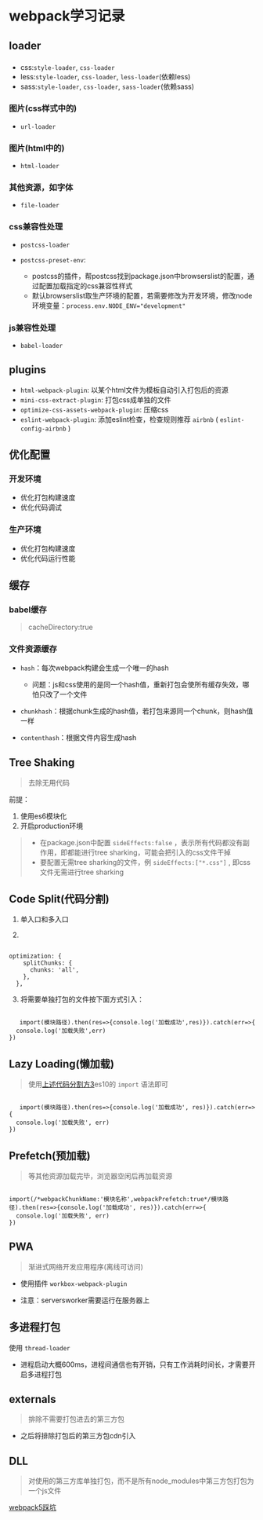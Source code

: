 # webpack学习记录

## loader

###

* css:`style-loader`,                                                                                                                                                                                                       `css-loader`
* less:`style-loader`,                                                                                                                                                                                                       `css-loader`,                                                                                                                                                                                                       `less-loader`(依赖less)
* sass:`style-loader`,                                                                                                                                                                                                       `css-loader`,                                                                                                                                                                                                       `sass-loader`(依赖sass)

### 图片(css样式中的)

* `url-loader`

### 图片(html中的)

* `html-loader`

### 其他资源，如字体

* `file-loader`

### css兼容性处理

* `postcss-loader`

* `postcss-preset-env`:
  + postcss的插件，帮postcss找到package.json中browserslist的配置，通过配置加载指定的css兼容性样式
  + 默认browserslist取生产环境的配置，若需要修改为开发环境，修改node环境变量：`process.env.NODE_ENV="development"`

### js兼容性处理

* `babel-loader`

## plugins

* `html-webpack-plugin`: 以某个html文件为模板自动引入打包后的资源
* `mini-css-extract-plugin`: 打包css成单独的文件
* `optimize-css-assets-webpack-plugin`: 压缩css
* `eslint-webpack-plugin`: 添加eslint检查，检查规则推荐 `airbnb` ( `eslint-config-airbnb` )

## 优化配置

### 开发环境

* 优化打包构建速度
* 优化代码调试

### 生产环境

* 优化打包构建速度
* 优化代码运行性能

## 缓存

### babel缓存

> cacheDirectory:true

### 文件资源缓存

* `hash`：每次webpack构建会生成一个唯一的hash
  + 问题：js和css使用的是同一个hash值，重新打包会使所有缓存失效，哪怕只改了一个文件

* `chunkhash`：根据chunk生成的hash值，若打包来源同一个chunk，则hash值一样
* `contenthash`：根据文件内容生成hash

## Tree Shaking

> 去除无用代码

前提：

1. 使用es6模块化
2. 开启production环境

> - 在package.json中配置 `sideEffects:false` ，表示所有代码都没有副作用，即都能进行tree sharking，可能会把引入的css文件干掉
> - 要配置无需tree sharking的文件，例 `sideEffects:["*.css"]` , 即css文件无需进行tree sharking

## Code Split(代码分割)

1. 单入口和多入口

2.   

``` 

optimization: {
    splitChunks: {
      chunks: 'all',
    },
  },
```

3. <span id="codeSplit3">将需要单独打包的文件按下面方式引入</span>：

``` 

   import(模块路径).then(res=>{console.log('加载成功',res)}).catch(err=>{
  console.log('加载失败',err)
})
```

## Lazy Loading(懒加载)

> 使用[上述代码分割方3](#codeSplit3)es10的 `import` 语法即可

``` 

   import(模块路径).then(res=>{console.log('加载成功', res)}).catch(err=>{
  console.log('加载失败', err)
})
```

## Prefetch(预加载)

> 等其他资源加载完毕，浏览器空闲后再加载资源

``` 

import(/*webpackChunkName:'模块名称',webpackPrefetch:true*/模块路径).then(res=>{console.log('加载成功', res)}).catch(err=>{
  console.log('加载失败', err)
})
```

## PWA

> 渐进式网络开发应用程序(离线可访问)

* 使用插件 `workbox-webpack-plugin`

* 注意：serversworker需要运行在服务器上

## 多进程打包

使用 `thread-loader`

* 进程启动大概600ms，进程间通信也有开销，只有工作消耗时间长，才需要开启多进程打包

## externals

> 排除不需要打包进去的第三方包

* 之后将排除打包后的第三方包cdn引入

## DLL

> 对使用的第三方库单独打包，而不是所有node_modules中第三方包打包为一个js文件

[webpack5踩坑](https://juejin.cn/post/6905364009969844232)
